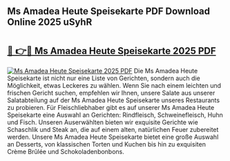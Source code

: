 ## Ms Amadea Heute Speisekarte PDF Download Online 2025 uSyhR

# <h2><a href="http://gcegtb.nevu.top/?p=Ms+Amadea+Heute+Speisekarte">🔗 👉🔴 Ms Amadea Heute Speisekarte 2025 PDF</a></h2>

[![Ms Amadea Heute Speisekarte 2025 PDF](https://i.imgur.com/dBaPXMq.png)](http://gcegtb.nevu.top/?p=Ms+Amadea+Heute+Speisekarte)
Die Ms Amadea Heute Speisekarte ist nicht nur eine Liste von Gerichten, sondern auch die Möglichkeit, etwas Leckeres zu wählen. Wenn Sie nach einem leichten und frischen Gericht suchen, empfehlen wir Ihnen, unsere Salate aus unserer Salatabteilung auf der Ms Amadea Heute Speisekarte unseres Restaurants zu probieren. Für Fleischliebhaber gibt es auf unserer Ms Amadea Heute Speisekarte eine Auswahl an Gerichten: Rindfleisch, Schweinefleisch, Huhn und Fisch. Unseren Auserwählten bieten wir exquisite Gerichte wie Schaschlik und Steak an, die auf einem alten, natürlichen Feuer zubereitet werden. Unsere Ms Amadea Heute Speisekarte bietet eine große Auswahl an Desserts, von klassischen Torten und Kuchen bis hin zu exquisiten Crème Brûlée und Schokoladenbonbons.
